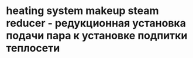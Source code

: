 # heating system makeup steam reducer - редукционная установка подачи пара к установке подпитки теплосети
